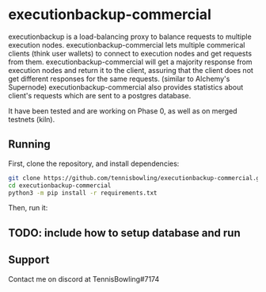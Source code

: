 # executionbackup-commercial

executionbackup is a load-balancing proxy to balance requests to multiple execution nodes.
executionbackup-commercial lets multiple commerical clients (think user wallets) to connect to execution nodes and get requests from them. executionbackup-commercial will get a majority response from execution nodes and return it to the client, assuring that the client does not get different responses for the same requests. (similar to Alchemy's Supernode) executionbackup-commercial also provides statistics about client's requests which are sent to a postgres database.

It have been tested and are working on Phase 0, as well as on merged testnets (kiln).

## Running

First, clone the repository, and install dependencies:

```bash
git clone https://github.com/tennisbowling/executionbackup-commercial.git
cd executionbackup-commercial
python3 -m pip install -r requirements.txt
```

Then, run it:

## TODO: include how to setup database and run


## Support
Contact me on discord at TennisBowling#7174
